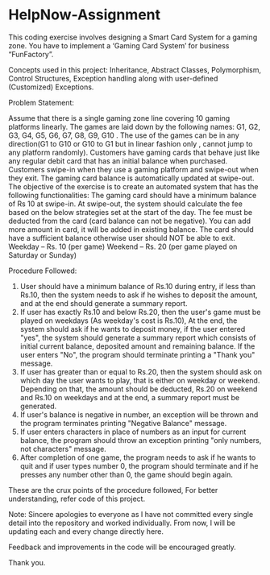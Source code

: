 # HelpNow-Assignment
This coding exercise involves designing a Smart Card System for a gaming zone. You have to implement a ‘Gaming Card System’ for business “FunFactory”.

Concepts used in this project:
Inheritance, Abstract Classes, Polymorphism, Control Structures, Exception handling along with user-defined (Customized) Exceptions.

Problem Statement:

Assume that there is a single gaming zone line covering 10 gaming platforms linearly.
The games are laid down by the following names: G1, G2, G3, G4, G5, G6, G7, G8, G9, G10
. The use of the games can be in any direction(G1 to G10 or G10 to G1 but in linear
fashion only , cannot jump to any platform randomly).
Customers have gaming cards that behave just like any regular debit card that has an
initial balance when purchased. Customers swipe-in when they use a gaming platform
and swipe-out when they exit. The gaming card balance is automatically updated at
swipe-out.
The objective of the exercise is to create an automated system that has the following
functionalities:
The gaming card should have a minimum balance of Rs 10 at swipe-in. At swipe-out, the
system should calculate the fee based on the below strategies set at the start of the day.
The fee must be deducted from the card (card balance can not be negative).
You can add more amount in card, it will be added in existing balance.
The card should have a sufficient balance otherwise user should NOT be able to exit.
Weekday – Rs. 10 (per game) Weekend – Rs. 20 (per game played on Saturday or
Sunday)


Procedure Followed:

1. User should have a minimum balance of Rs.10 during entry, if less than Rs.10, then the system needs to ask if he wishes to deposit the amount, and at the end should generate a
summary report.
2. If user has exactly Rs.10 and below Rs.20, then the user's game must be played on weekdays (As weekday's cost is Rs.10), At the end, the system should ask if he wants to deposit
money, if the user entered "yes", the system should generate a summary report which consists of initial current balance, deposited amount and remaining balance. If the user enters "No",
the program should terminate printing a "Thank you" message.
3. If user has greater than or equal to Rs.20, then the system should ask on which day the user wants to play, that is either on weekday or weekend. Depending on that, the amount
should be deducted, Rs.20 on weekend and Rs.10 on weekdays and at the end, a summary report must be generated.
4. If user's balance is negative in number, an exception will be thrown and the program terminates printing "Negative Balance" message.
5. If user enters characters in place of numbers as an input for current balance, the program should throw an exception printing "only numbers, not characters" message.
6. After completion of one game, the program needs to ask if he wants to quit and if user types number 0, the program should terminate and if he presses any number other than
0, the game should begin again.

These are the crux points of the procedure followed, For better understanding, refer code of this project.

Note: Sincere apologies to everyone as I have not committed every single detail into the repository and worked individually. From now, I will be updating each and every change directly here.

Feedback and improvements in the code will be encouraged greatly.

Thank you.
